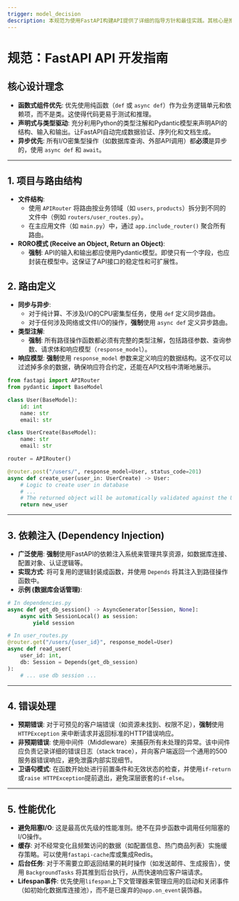 ```yaml
---
trigger: model_decision
description: 本规范为使用FastAPI构建API提供了详细的指导方针和最佳实践。其核心是推动开发者采用函数式、声明式的编码风格，并充分利用FastAPI的异步能力和依赖注入系统。规范内容覆盖了项目结构、路由定义、数据验证、错误处理和性能优化等关键方面。AI在生成FastAPI相关代码时必须严格遵守这些规则，以确保最终交付的API具有高性能、高可读性、强健壮性和易于维护的特性。
---
```


# 规范：FastAPI API 开发指南

## 核心设计理念

- **函数式组件优先**: 优先使用纯函数（`def` 或 `async def`）作为业务逻辑单元和依赖项，而不是类。这使得代码更易于测试和推理。
- **声明式与类型驱动**: 充分利用Python的类型注解和Pydantic模型来声明API的结构、输入和输出。让FastAPI自动完成数据验证、序列化和文档生成。
- **异步优先**: 所有I/O密集型操作（如数据库查询、外部API调用）都**必须**是异步的，使用 `async def` 和 `await`。

---

## 1. 项目与路由结构

- **文件结构**:
  - 使用 `APIRouter` 将路由按业务领域（如 `users`, `products`）拆分到不同的文件中（例如 `routers/user_routes.py`）。
  - 在主应用文件（如 `main.py`）中，通过 `app.include_router()` 聚合所有路由。
- **RORO模式 (Receive an Object, Return an Object)**:
  - **强制**: API的输入和输出都应使用Pydantic模型。即使只有一个字段，也应封装在模型中。这保证了API接口的稳定性和可扩展性。

## 2. 路由定义

- **同步与异步**:
  - 对于纯计算、不涉及I/O的CPU密集型任务，使用 `def` 定义同步路由。
  - 对于任何涉及网络或文件I/O的操作，**强制**使用 `async def` 定义异步路由。
- **类型注解**:
  - **强制**: 所有路径操作函数都必须有完整的类型注解，包括路径参数、查询参数、请求体和响应模型（`response_model`）。
- **响应模型**: **强制**使用 `response_model` 参数来定义响应的数据结构。这不仅可以过滤掉多余的数据，确保响应符合约定，还能在API文档中清晰地展示。

```python
from fastapi import APIRouter
from pydantic import BaseModel

class User(BaseModel):
    id: int
    name: str
    email: str

class UserCreate(BaseModel):
    name: str
    email: str

router = APIRouter()

@router.post("/users/", response_model=User, status_code=201)
async def create_user(user_in: UserCreate) -> User:
    # Logic to create user in database
    # ...
    # The returned object will be automatically validated against the User model
    return new_user
```

-----

## 3. 依赖注入 (Dependency Injection)

  - **广泛使用**: **强制**使用FastAPI的依赖注入系统来管理共享资源，如数据库连接、配置对象、认证逻辑等。
  - **实现方式**: 将可复用的逻辑封装成函数，并使用 `Depends` 将其注入到路径操作函数中。
  - **示例 (数据库会话管理)**:


```python
# In dependencies.py
async def get_db_session() -> AsyncGenerator[Session, None]:
    async with SessionLocal() as session:
        yield session

# In user_routes.py
@router.get("/users/{user_id}", response_model=User)
async def read_user(
    user_id: int,
    db: Session = Depends(get_db_session)
):
    # ... use db session ...
```

-----

## 4. 错误处理

  - **预期错误**: 对于可预见的客户端错误（如资源未找到、权限不足），**强制**使用 `HTTPException` 来中断请求并返回标准的HTTP错误响应。
  - **非预期错误**: 使用中间件（Middleware）来捕获所有未处理的异常。该中间件应负责记录详细的错误日志（stack trace），并向客户端返回一个通用的500服务器错误响应，避免泄露内部实现细节。
  - **卫语句模式**: 在函数开始处进行前置条件和无效状态的检查，并使用`if-return`或`raise HTTPException`提前退出，避免深层嵌套的`if-else`。

-----

## 5. 性能优化

  - **避免阻塞I/O**: 这是最高优先级的性能准则。绝不在异步函数中调用任何阻塞的I/O操作。
  - **缓存**: 对不经常变化且频繁访问的数据（如配置信息、热门商品列表）实施缓存策略。可以使用`fastapi-cache`库或集成Redis。
  - **后台任务**: 对于不需要立即返回结果的耗时操作（如发送邮件、生成报告），使用 `BackgroundTasks` 将其推到后台执行，从而快速响应客户端请求。
  - **Lifespan事件**: 优先使用`lifespan`上下文管理器来管理应用的启动和关闭事件（如初始化数据库连接池），而不是已废弃的`@app.on_event`装饰器。